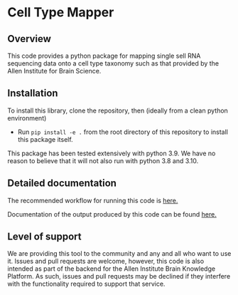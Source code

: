 # Cell Type Mapper

## Overview

This code provides a python package for mapping single sell RNA sequencing data
onto a cell type taxonomy such as that provided by the Allen Institute for Brain
Science.

## Installation

To install this library, clone the repository, then (ideally from a clean
python environment)

- Run `pip install -e .` from the root directory of this repository to install
this package itself.

This package has been tested extensively with python 3.9. We have no reason to
believe that it will not also run with python 3.8 and 3.10.

## Detailed documentation

The recommended workflow for running this code is
[here.](docs/mapping_cells.md)

Documentation of the output produced by this code can be found
[here.](docs/output.md)

## Level of support

We are providing this tool to the community and any and all who want to use it.
Issues and pull requests are welcome, however, this code is also intended
as part of the backend for the Allen Institute Brain Knowledge Platform. As
such, issues and pull requests may be declined if they interfere with
the functionality required to support that service.
